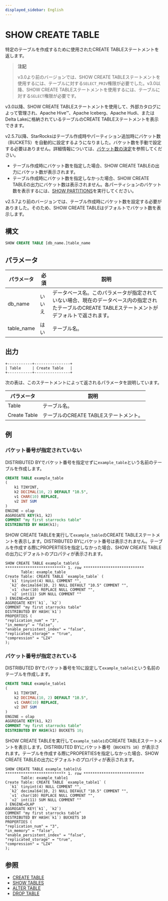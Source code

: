 ```yaml
---
displayed_sidebar: English
---
```


# SHOW CREATE TABLE

特定のテーブルを作成するために使用されたCREATE TABLEステートメントを返します。

> **注記**
>
> v3.0より前のバージョンでは、SHOW CREATE TABLEステートメントを使用するには、テーブルに対する`SELECT_PRIV`権限が必要でした。v3.0以降、SHOW CREATE TABLEステートメントを使用するには、テーブルに対する`SELECT`権限が必要です。

v3.0以降、SHOW CREATE TABLEステートメントを使用して、外部カタログによって管理され、Apache Hive™、Apache Iceberg、Apache Hudi、またはDelta Lakeに格納されているテーブルのCREATE TABLEステートメントを表示できます。

v2.5.7以降、StarRocksはテーブル作成時やパーティション追加時にバケット数（BUCKETS）を自動的に設定するようになりました。バケット数を手動で設定する必要はありません。詳細情報については、[バケット数の決定](../../../table_design/Data_distribution.md#determine-the-number-of-buckets)を参照してください。

- テーブル作成時にバケット数を指定した場合、SHOW CREATE TABLEの出力にバケット数が表示されます。
- テーブル作成時にバケット数を指定しなかった場合、SHOW CREATE TABLEの出力にバケット数は表示されません。各パーティションのバケット数を表示するには、[SHOW PARTITIONS](SHOW_PARTITIONS.md)を実行してください。

v2.5.7より前のバージョンでは、テーブル作成時にバケット数を設定する必要がありました。そのため、SHOW CREATE TABLEはデフォルトでバケット数を表示します。

## 構文

```SQL
SHOW CREATE TABLE [db_name.]table_name
```

## パラメータ

| **パラメータ** | **必須** | **説明**                                              |
| ------------- | ------------ | ------------------------------------------------------------ |
| db_name       | いいえ           | データベース名。このパラメータが指定されていない場合、現在のデータベース内の指定されたテーブルのCREATE TABLEステートメントがデフォルトで返されます。 |
| table_name    | はい          | テーブル名。                                              |

## 出力

```Plain
+-----------+----------------+
| Table     | Create Table   |                                               
+-----------+----------------+
```

次の表は、このステートメントによって返されるパラメータを説明しています。

| **パラメータ** | **説明**                          |
| ------------- | ---------------------------------------- |
| Table         | テーブル名。                          |
| Create Table  | テーブルのCREATE TABLEステートメント。 |

## 例

### バケット番号が指定されていない

DISTRIBUTED BYでバケット番号を指定せずに`example_table`という名前のテーブルを作成します。

```SQL
CREATE TABLE example_table
(
    k1 TINYINT,
    k2 DECIMAL(10, 2) DEFAULT "10.5",
    v1 CHAR(10) REPLACE,
    v2 INT SUM
)
ENGINE = olap
AGGREGATE KEY(k1, k2)
COMMENT "my first starrocks table"
DISTRIBUTED BY HASH(k1);
```

SHOW CREATE TABLEを実行して`example_table`のCREATE TABLEステートメントを表示します。DISTRIBUTED BYにバケット番号は表示されません。テーブルを作成する際にPROPERTIESを指定しなかった場合、SHOW CREATE TABLEの出力にデフォルトのプロパティが表示されます。

```Plain
SHOW CREATE TABLE example_table\G
*************************** 1. row ***************************
       Table: example_table
Create Table: CREATE TABLE `example_table` (
  `k1` tinyint(4) NULL COMMENT "",
  `k2` decimal64(10, 2) NULL DEFAULT "10.5" COMMENT "",
  `v1` char(10) REPLACE NULL COMMENT "",
  `v2` int(11) SUM NULL COMMENT ""
) ENGINE=OLAP 
AGGREGATE KEY(`k1`, `k2`)
COMMENT "my first starrocks table"
DISTRIBUTED BY HASH(`k1`)
PROPERTIES (
"replication_num" = "3",
"in_memory" = "false",
"enable_persistent_index" = "false",
"replicated_storage" = "true",
"compression" = "LZ4"
);
```

### バケット番号が指定されている

DISTRIBUTED BYでバケット番号を10に設定して`example_table1`という名前のテーブルを作成します。

```SQL
CREATE TABLE example_table1
(
    k1 TINYINT,
    k2 DECIMAL(10, 2) DEFAULT "10.5",
    v1 CHAR(10) REPLACE,
    v2 INT SUM
)
ENGINE = olap
AGGREGATE KEY(k1, k2)
COMMENT "my first starrocks table"
DISTRIBUTED BY HASH(k1) BUCKETS 10;
```

SHOW CREATE TABLEを実行して`example_table1`のCREATE TABLEステートメントを表示します。DISTRIBUTED BYにバケット番号（`BUCKETS 10`）が表示されます。テーブルを作成する際にPROPERTIESを指定しなかった場合、SHOW CREATE TABLEの出力にデフォルトのプロパティが表示されます。

```plain
SHOW CREATE TABLE example_table1\G
*************************** 1. row ***************************
       Table: example_table1
Create Table: CREATE TABLE `example_table1` (
  `k1` tinyint(4) NULL COMMENT "",
  `k2` decimal64(10, 2) NULL DEFAULT "10.5" COMMENT "",
  `v1` char(10) REPLACE NULL COMMENT "",
  `v2` int(11) SUM NULL COMMENT ""
) ENGINE=OLAP 
AGGREGATE KEY(`k1`, `k2`)
COMMENT "my first starrocks table"
DISTRIBUTED BY HASH(`k1`) BUCKETS 10 
PROPERTIES (
"replication_num" = "3",
"in_memory" = "false",
"enable_persistent_index" = "false",
"replicated_storage" = "true",
"compression" = "LZ4"
);
```

## 参照

- [CREATE TABLE](../data-definition/CREATE_TABLE.md)
- [SHOW TABLES](../data-manipulation/SHOW_TABLES.md)
- [ALTER TABLE](../data-definition/ALTER_TABLE.md)
- [DROP TABLE](../data-definition/DROP_TABLE.md)
